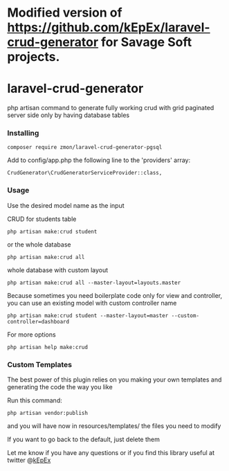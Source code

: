 # Modified version of https://github.com/kEpEx/laravel-crud-generator for Savage Soft projects.

# laravel-crud-generator


php artisan command to generate fully working crud with grid paginated server side only by having database tables


### Installing

```
composer require zmon/laravel-crud-generator-pgsql
```

Add to config/app.php the following line to the 'providers' array:
```
CrudGenerator\CrudGeneratorServiceProvider::class,
```


### Usage

Use the desired model name as the input 


CRUD for students table
```
php artisan make:crud student
```
or the whole database
```
php artisan make:crud all
```
whole database with custom layout
```
php artisan make:crud all --master-layout=layouts.master 
```
Because sometimes you need boilerplate code only for view and controller, you can use an existing model with custom controller name
```
php artisan make:crud student --master-layout=master --custom-controller=dashboard	
```
For more options 
```
php artisan help make:crud
```
### Custom Templates

The best power of this plugin relies on you making your own templates and generating the code the way you like

Run this command:
```
php artisan vendor:publish
```
and you will have now in resources/templates/ the files you need to modify

If you want to go back to the default, just delete them

Let me know if you have any questions or if you find this library useful at twitter @[kEpEx](https://twitter.com/kepex)
